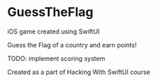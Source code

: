 # GuessTheFlag
iOS game created using SwiftUI

Guess the Flag of a country and earn points!

TODO:
implement scoring system

Created as a part of Hacking With SwiftUI course
